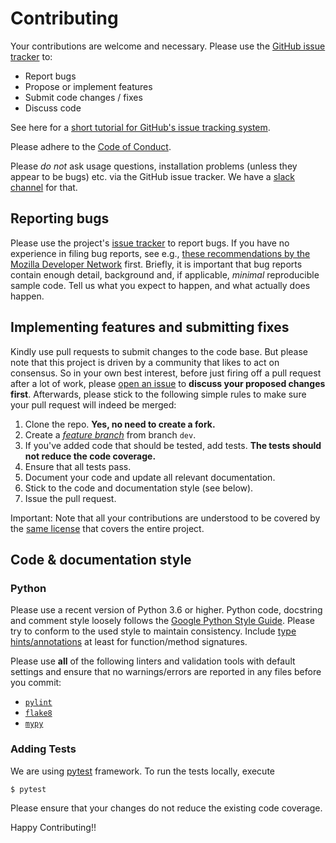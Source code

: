 # Contributing

Your contributions are welcome and necessary. Please use the
[GitHub issue tracker](https://guides.github.com/features/issues/) to:

- Report bugs
- Propose or implement features
- Submit code changes / fixes
- Discuss code

See here for a [short tutorial for GitHub's issue tracking
system](https://guides.github.com/features/issues/).

Please adhere to the [Code of Conduct](CODE_OF_CONDUCT.md).

Please *do not* ask usage questions, installation problems (unless they appear
to be bugs) etc. via the GitHub issue tracker. We have a [slack channel](https://elixir-cloud.slack.com/archives/C013Q13NG74) for that.

## Reporting bugs

Please use the project's
[issue tracker](https://github.com/elixir-cloud-aai/foca/issues) to report
bugs. If you have no experience in filing bug reports, see e.g.,
[these recommendations by the Mozilla Developer Network](https://developer.mozilla.org/en-US/docs/Mozilla/QA/Bug_writing_guidelines)
first. Briefly, it is important that bug reports contain enough detail,
background and, if applicable, _minimal_ reproducible sample code. Tell us
what you expect to happen, and what actually does happen.

## Implementing features and submitting fixes

Kindly use pull requests to submit changes to the code base. But please note
that this project is driven by a community that likes to act on consensus. So
in your own best interest, before just firing off a pull request after a lot of
work, please [open an
issue](https://github.com/elixir-cloud-aai/foca/issues) to **discuss your
proposed changes first**. Afterwards, please stick to the following simple
rules to make sure your pull request will indeed be merged:

1. Clone the repo. **Yes, no need to create a fork.**
1. Create a [_feature
   branch_](https://datasift.github.io/gitflow/IntroducingGitFlow.html) from
   branch `dev`.
3. If you've added code that should be tested, add tests. **The tests should not reduce the code coverage.**
4. Ensure that all tests pass.
5. Document your code and update all relevant documentation.
6. Stick to the code and documentation style (see below).
7. Issue the pull request.


Important: Note that all your contributions are understood to be covered by the
[same license](LICENSE.md) that covers the entire project.

## Code & documentation style

### Python

Please use a recent version of Python 3.6 or higher. Python code, docstring and
comment style loosely follows the
[Google Python Style Guide](https://github.com/google/styleguide/blob/gh-pages/pyguide.md).
Please try to conform to the used style to maintain consistency. Include
[type hints/annotations](https://docs.python.org/3.6/library/typing.html) at
least for function/method signatures.

Please use **all** of the following linters and validation tools with default
settings and ensure that no warnings/errors are reported in any files before you
commit:

- [`pylint`](https://github.com/PyCQA/pylint)
- [`flake8`](https://gitlab.com/pycqa/flake8)
- [`mypy`](https://github.com/python/mypy)

### Adding Tests

We are using [pytest](https://docs.pytest.org/en/latest/) framework. To run the tests locally, execute 

`$ pytest`

Please ensure that your changes do not reduce the existing code coverage.

Happy Contributing!!